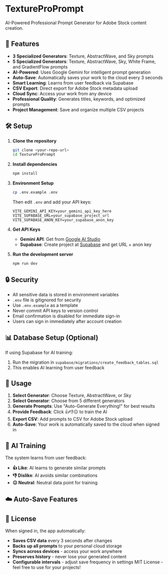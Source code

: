 # TextureProPrompt

AI-Powered Professional Prompt Generator for Adobe Stock content creation.

## 🚀 Features

- **3 Specialized Generators**: Texture, AbstractWave, and Sky prompts
- **5 Specialized Generators**: Texture, AbstractWave, Sky, White Frame, and GradientFlow prompts
- **AI-Powered**: Uses Google Gemini for intelligent prompt generation
- **Auto-Save**: Automatically saves your work to the cloud every 3 seconds
- **Smart Learning**: Learns from user feedback via Supabase
- **CSV Export**: Direct export for Adobe Stock metadata upload
- **Cloud Sync**: Access your work from any device
- **Professional Quality**: Generates titles, keywords, and optimized prompts
- **Project Management**: Save and organize multiple CSV projects

## 🛠️ Setup

1. **Clone the repository**
   ```bash
   git clone <your-repo-url>
   cd TextureProPrompt
   ```

2. **Install dependencies**
   ```bash
   npm install
   ```

3. **Environment Setup**
   ```bash
   cp .env.example .env
   ```
   
   Then edit `.env` and add your API keys:
   ```env
   VITE_GEMINI_API_KEY=your_gemini_api_key_here
   VITE_SUPABASE_URL=your_supabase_project_url
   VITE_SUPABASE_ANON_KEY=your_supabase_anon_key
   ```

4. **Get API Keys**
   - **Gemini API**: Get from [Google AI Studio](https://makersuite.google.com/app/apikey)
   - **Supabase**: Create project at [Supabase](https://supabase.com) and get URL + anon key

5. **Run the development server**
   ```bash
   npm run dev
   ```

## 🔒 Security

- All sensitive data is stored in environment variables
- `.env` file is gitignored for security
- Use `.env.example` as a template
- Never commit API keys to version control
- Email confirmation is disabled for immediate sign-in
- Users can sign in immediately after account creation

## 📊 Database Setup (Optional)

If using Supabase for AI training:
1. Run the migration in `supabase/migrations/create_feedback_tables.sql`
2. This enables AI learning from user feedback

## 🎯 Usage

1. **Select Generator**: Choose Texture, AbstractWave, or Sky
1. **Select Generator**: Choose from 5 different generators
2. **Generate Prompts**: Use "Auto-Generate Everything!" for best results
3. **Provide Feedback**: Click 👍👎😐 to train the AI
4. **Export CSV**: Add prompts to CSV for Adobe Stock upload
5. **Auto-Save**: Your work is automatically saved to the cloud when signed in

## 🤖 AI Training

The system learns from user feedback:
- **👍 Like**: AI learns to generate similar prompts
- **👎 Dislike**: AI avoids similar combinations
- **😐 Neutral**: Neutral data point for training

## ☁️ Auto-Save Features
## 📝 License

When signed in, the app automatically:
- **Saves CSV data** every 3 seconds after changes
- **Backs up all prompts** to your personal cloud storage
- **Syncs across devices** - access your work anywhere
- **Preserves history** - never lose your generated content
- **Configurable intervals** - adjust save frequency in settings
MIT License - feel free to use for your projects!